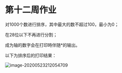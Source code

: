 # 第十二周作业

对1000个数进行排序，其中最大的数不超过100，最小为0；

在28位以下不再进行分割；

成为轴的数字会在打印時伴随*的输出。

以下为排序后的打印结果：

![image-20200523212054709](C:\Users\admin\AppData\Roaming\Typora\typora-user-images\image-20200523212054709.png)